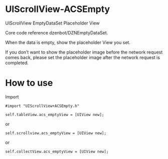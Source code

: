 # UIScrollView-ACSEmpty
UIScrollView  EmptyDataSet Placeholder View

Core code reference dzenbot/DZNEmptyDataSet.

When the data is empty, show the placeholder View you set.

If you don’t want to show the placeholder image before the network request comes back, please set the placeholder image after the network request is completed.


# How to use

Import

```
#import "UIScrollView+ACSEmpty.h"
```

```
self.tableView.acs_emptyView = [UIView new];
```

or 
```
self.scrollview.acs_emptyView = [UIView new];
```

or
```
self.collectView.acs_emptyView = [UIView new];
```



